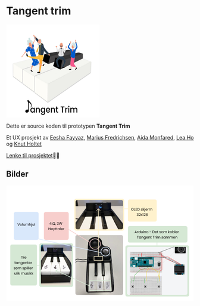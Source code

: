 # Tangent trim

<img align="center" src="/bilder/logo.png" width="250" height="250">

Dette er source koden til prototypen **Tangent Trim** 

Et UX prosjekt av [Eesha Fayyaz](https://www.linkedin.com/in/eesha-fayyaz/), [Marius Fredrichsen](https://www.linkedin.com/in/marius-fredrichsen-0748b3216/), [Aida Monfared](https://www.linkedin.com/in/aida-monfared-b84860235/), [Lea Ho](https://www.linkedin.com/in/lea-ho/) og [Knut Holtet](https://www.linkedin.com/in/knut-holtet-a22b0b1b8/)

[Lenke til prosjektet](https://www.linkedin.com/posts/lea-ho_mitt-f%C3%B8rste-ux-design-prosjekt-i-l%C3%B8pet-activity-7089196507203039232-hoJ4?utm_source=share&utm_medium=member_desktop)✍🏻

## Bilder
<img align="center" src="/bilder/final_product.png">
